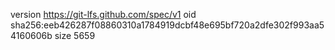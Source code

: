 version https://git-lfs.github.com/spec/v1
oid sha256:eeb426287f08860310a1784919dcbf48e695bf720a2dfe302f993aa54160606b
size 5659
